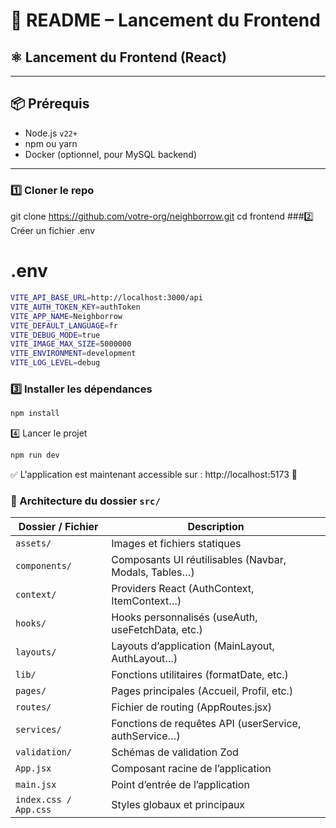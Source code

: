 # 🚀 README – Lancement du **Frontend**

## ⚛️ Lancement du Frontend (React)

---

## 📦 Prérequis

- Node.js `v22+`
- npm ou yarn
- Docker (optionnel, pour MySQL backend)

---

### 1️⃣ Cloner le repo

git clone https://github.com/votre-org/neighborrow.git
cd frontend
 ###2️⃣ Créer un fichier .env

# .env
```bash
VITE_API_BASE_URL=http://localhost:3000/api
VITE_AUTH_TOKEN_KEY=authToken
VITE_APP_NAME=Neighborrow
VITE_DEFAULT_LANGUAGE=fr
VITE_DEBUG_MODE=true
VITE_IMAGE_MAX_SIZE=5000000
VITE_ENVIRONMENT=development
VITE_LOG_LEVEL=debug
```
 ### 3️⃣ Installer les dépendances
```bash
npm install
```
4️⃣ Lancer le projet

```bash
npm run dev
```

✅ L'application est maintenant accessible sur : http://localhost:5173 🎉

### 🧱 Architecture du dossier `src/`

| Dossier / Fichier        | Description |
|--------------------------|-------------|
| `assets/`                | Images et fichiers statiques |
| `components/`            | Composants UI réutilisables (Navbar, Modals, Tables…) |
| `context/`               | Providers React (AuthContext, ItemContext…) |
| `hooks/`                 | Hooks personnalisés (useAuth, useFetchData, etc.) |
| `layouts/`               | Layouts d’application (MainLayout, AuthLayout…) |
| `lib/`                   | Fonctions utilitaires (formatDate, etc.) |
| `pages/`                 | Pages principales (Accueil, Profil, etc.) |
| `routes/`                | Fichier de routing (AppRoutes.jsx) |
| `services/`              | Fonctions de requêtes API (userService, authService…) |
| `validation/`            | Schémas de validation Zod |
| `App.jsx`                | Composant racine de l’application |
| `main.jsx`               | Point d’entrée de l’application |
| `index.css / App.css`    | Styles globaux et principaux |

